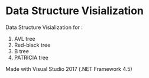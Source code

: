 # Data Structure Visialization

Data Structure Visialization for :
1. AVL tree
2. Red-black tree
3. B tree
4. PATRICIA tree

Made with Visual Studio 2017 (.NET Framework 4.5)